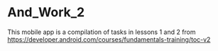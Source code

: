 # And_Work_2
This mobile app is a compilation of tasks in lessons 1 and 2 from https://developer.android.com/courses/fundamentals-training/toc-v2
